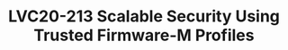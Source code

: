 ---
categories:
- lvc20
description: Security is a major concern for IoT deployments. Platform Security Architecture
  (PSA) provides a framework for building Secure IoT devices. Trusted Firmware-M is
  the PSA Open Source Reference Implementation aligning with PSA certified guidelines
  addressing common IoT threats. TF-M creates a Secure Processing Environment providing
  a set of Secure Services including Secure boot flow on Cortex-M CPUs that is widely
  used in IoT devices.<br /> <br /> There is a dramatic variation in IoT usecases
  varying from smart home bulbs, thermostats, personal health monitors to sensors
  deployed in critical urban infrastructure and factories. These devices have different
  security requirements due to the difference in assets and trust associated with
  them. Deploying and Maintaining Security in these devices over its lifetime involves
  cost including memory and performance consumption of these devices. Therefore, it
  is important for TF-M to provide different configurations to satisfy security requirements
  of these different classes of IoT devices. <br /> <br /> TF-M Profile provides Small,
  Medium and Large configurations with increasing level of Security functionality
  allowing device manufacturers to choose (and further customize if required) a profile
  based on Threat Model and Security Analysis of their usecase. Profile Small. Medium
  and Large configurations will be supported in TF-M Project and therefore deployable
  on a variety of Cortex-M based Silicon platforms. <br /> <br /> Session will provide
  an overview about how Trusted Firmware-M makes it easier for IoT Application developers
  to enable Security on their devices. The session will cover the need for TF-M Profiles
  and features included in each Profile.<br /> <br /> The session will demonstrate
  how Profile Small (aimed at memory and performance constrained devices) can be used
  to create a Secure device meeting the requirements for PSA Certified Level1 and
  connect securely with other devices. <br />
image: /assets/images/featured-images/lvc20/LVC20-213.png
session_id: LVC20-213
session_room: Track 1 - IoT/Edge/Embedded
session_slot:
  end_time: 2020-09-23 12:10
  start_time: 2020-09-23 11:45
session_speakers:
- speaker_bio: Shebu is the Product Manager of Trusted Firmware-M (Open Source Reference
    Implementation of Platform Security Architecture) and the co-chair of the Open
    Governance community project Trustedfirmware.org. &lt;br /&gt; &lt;br /&gt; Shebu
    represents Arm in the Linaro IoT and Embedded (LITE) Group. As part of Arm’s Open
    Source Software group, Shebu has been involved in various Open Source projects
    that Arm is part of. Prior to joining Arm, Shebu worked in Samsung and Cambridge
    Silicon Radio &lt;br /&gt; (now Qualcomm).&lt;br /&gt; &lt;br /&gt;
  speaker_company: Arm Ltd.
  speaker_image: http://avatars.sched.co/b/b1/7249965/avatar.jpg.320x320px.jpg?cc6
  speaker_name: Shebu Varghese Kuriakose
  speaker_position: Senior Software Technology Manager
  speaker_role: speaker
session_track: IoT and Embedded
tag: session
tags: IoT and Embedded
title: LVC20-213 Scalable Security Using Trusted Firmware-M Profiles
---